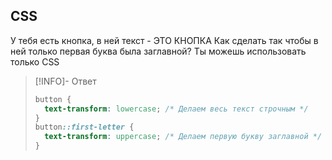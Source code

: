 ## CSS

У тебя есть кнопка, в ней текст - ЭТО КНОПКА
Как сделать так чтобы в ней только первая буква была заглавной? Ты можешь использовать только CSS

> [!INFO]- Ответ
> >
> ```css
> button {
>   text-transform: lowercase; /* Делаем весь текст строчным */
> }
> button::first-letter {
>   text-transform: uppercase; /* Делаем первую букву заглавной */
> }
> ```

